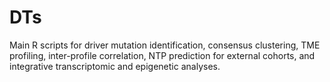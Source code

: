 # DTs
Main R scripts for driver mutation identification, consensus clustering, TME profiling, inter-profile correlation, NTP prediction for external cohorts, and integrative transcriptomic and epigenetic analyses.
